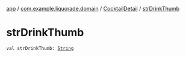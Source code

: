[app](../../index.md) / [com.example.liquorade.domain](../index.md) / [CocktailDetail](index.md) / [strDrinkThumb](./str-drink-thumb.md)

# strDrinkThumb

`val strDrinkThumb: `[`String`](https://kotlinlang.org/api/latest/jvm/stdlib/kotlin/-string/index.html)
